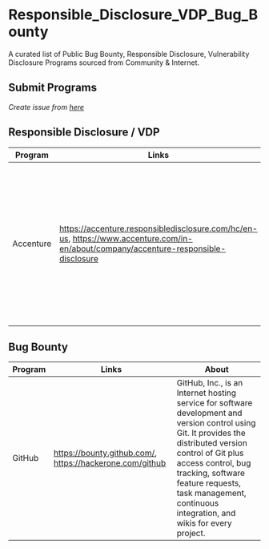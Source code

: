 # Responsible_Disclosure_VDP_Bug_Bounty

A curated list of Public Bug Bounty, Responsible Disclosure, Vulnerability Disclosure Programs sourced from Community &amp; Internet.

## Submit Programs

_Create issue from [here](https://github.com/ScriptKKiddie/Responsible_Disclosure_VDP_Bug_Bounty/issues/new?assignees=ScriptKKiddie&labels=documentation&template=program-submission.md&title=Program+Name+here)_



## Responsible Disclosure / VDP

Program | Links | About
--- | --- | ---
Accenture | https://accenture.responsibledisclosure.com/hc/en-us, https://www.accenture.com/in-en/about/company/accenture-responsible-disclosure | Accenture plc is an Irish-American professional services company based in Dublin, specializing in information technology services and consulting.


## Bug Bounty

Program | Links | About
--- | --- | ---
GitHub | https://bounty.github.com/, https://hackerone.com/github | GitHub, Inc., is an Internet hosting service for software development and version control using Git. It provides the distributed version control of Git plus access control, bug tracking, software feature requests, task management, continuous integration, and wikis for every project.
